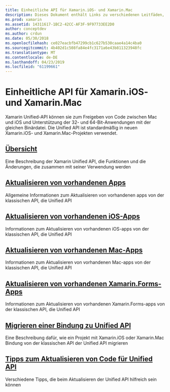 ```yaml
---
title: Einheitliche API für Xamarin.iOS- und Xamarin.Mac
description: Dieses Dokument enthält Links zu verschiedenen Leitfäden, die Xamarin Unified API zu beschreiben. Verknüpfter Inhalt enthält eine Übersicht über die Unified API und erläutert, wie vorhandene Projekte zu migrieren.
ms.prod: xamarin
ms.assetid: 14311617-1BC2-42CC-AF3F-9F97733EE2D0
author: conceptdev
ms.author: crdun
ms.date: 05/30/2018
ms.openlocfilehash: ce027eacbfb47299cb1c627b530caae4a14c4ba0
ms.sourcegitcommit: 4b402d1c508fa84e4fc3171a6e43b811323948fc
ms.translationtype: MT
ms.contentlocale: de-DE
ms.lasthandoff: 04/23/2019
ms.locfileid: "61199661"
---
```

# <a name="unified-api-for-xamarinios-and-xamarinmac"></a>Einheitliche API für Xamarin.iOS- und Xamarin.Mac

Xamarin Unified-API können sie zum Freigeben von Code zwischen Mac und iOS und Unterstützung der 32- und 64-Bit-Anwendungen mit der gleichen Binärdatei. Die Unified API ist standardmäßig in neuen Xamarin.iOS- und Xamarin.Mac-Projekten verwendet.

## <a name="overviewoverviewmd"></a>[Übersicht](overview.md)

Eine Beschreibung der Xamarin Unified API, die Funktionen und die Änderungen, die zusammen mit seiner Verwendung werden

## <a name="update-existing-appsupdating-appsmd"></a>[Aktualisieren von vorhandenen Apps](updating-apps.md)

Allgemeine Informationen zum Aktualisieren von vorhandenen apps von der klassischen API, die Unified API

## <a name="updating-existing-ios-appsupdating-ios-appsmd"></a>[Aktualisieren von vorhandenen iOS-Apps](updating-ios-apps.md)

Informationen zum Aktualisieren von vorhandenen iOS-apps von der klassischen API, die Unified API

## <a name="updating-existing-mac-appsupdating-mac-appsmd"></a>[Aktualisieren von vorhandenen Mac-Apps](updating-mac-apps.md)

Informationen zum Aktualisieren von vorhandenen Mac-apps von der klassischen API, die Unified API

## <a name="update-existing-xamarinforms-appsupdating-xamarin-forms-appsmd"></a>[Aktualisieren von vorhandenen Xamarin.Forms-Apps](updating-xamarin-forms-apps.md)

Informationen zum Aktualisieren von vorhandenen Xamarin.Forms-apps von der klassischen API, die Unified API

## <a name="migrating-a-binding-to-the-unified-apiupdate-bindingmd"></a>[Migrieren einer Bindung zu Unified API](update-binding.md)

Eine Beschreibung dafür, wie ein Projekt mit Xamarin.iOS oder Xamarin.Mac Bindung von der klassischen API der Unified API migrieren

## <a name="tips-for-updating-code-to-the-unified-apiupdating-tipsmd"></a>[Tipps zum Aktualisieren von Code für Unified API](updating-tips.md)

Verschiedene Tipps, die beim Aktualisieren der Unified API hilfreich sein können

